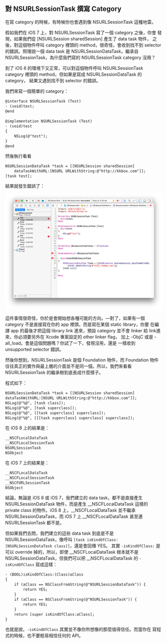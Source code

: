 對 NSURLSessionTask 撰寫 Category
---------------------------------

在寫 category 的時候，有時候你也會遇到像 NSURLSessionTask 這種地雷。

假如我們在 iOS 7 上，對 NSURLSessionTask 寫了一個 category 之後，你會
發現，如果我們從 [NSURLSession sharedSession] 產生了 data task 物件，
之後，對這個物件呼叫 category 裡頭的 method，很奇怪，會收到找不到
selector 的錯誤。照理說一個 data task 是 NSURLSessionDataTask，繼承自
NSURLSessionTask，為什麼我們寫的 NSURLSessionTask category 沒用？

到了 iOS 8 的環境下又正常，可以對這個物件呼叫 NSURLSessionTask
category 裡頭的 method，但如果是寫成 NSURLSessionDataTask 的 category，
結果又遇到找不到 selector 的錯誤。

我們來寫一個簡單的 category：

``` objc
@interface NSURLSessionTask (Test)
- (void)test;
@end

@implementation NSURLSessionTask (Test)
- (void)test
{
	NSLog(@"test");
}
@end
```

然後執行看看

```
NSURLSessionDataTask *task = [[NSURLSession sharedSession]
	dataTaskWithURL:[NSURL URLWithString:@"http://kkbox.com"]];
[task test];
```

結果就發生錯誤了：

![NSURLSessionTask 的錯誤](xcode.png)

這件事情很奇怪，你於是會開始想各種可能的方向。—對了，如果有一個
category 不是直接寫在你的 app 裡頭，而是寫在某個 static library，你要
在編譯 app 的最後才把這個 library link 進來，預設 category 並不會
linker 給 link進來，你必須要另外在 Xcode 專案設定的 other linker flag，
加上 -ObjC 或是 -all_load。會是這個問題嗎？你試了一下，發現沒用，還是
一樣收到 unsupported selector 錯誤。

然後你想到，NSURLSessionTask 是個 Foundation 物件，而 Foundation 物件
往往真正的實作與最上層的介面並不是同一個。所以，我們來看看
NSURLSessionTask 的繼承樹到底長成什麼樣子。

程式如下：

``` objc
NSURLSessionDataTask *task = [[NSURLSession sharedSession] dataTaskWithURL:[NSURL URLWithString:@"http://kkbox.com"]];
NSLog(@"%@", [task class]);
NSLog(@"%@", [task superclass]);
NSLog(@"%@", [[task superclass] superclass]);
NSLog(@"%@", [[[task superclass] superclass] superclass]);
```

在 iOS 8 上的結果是：

```
__NSCFLocalDataTask
__NSCFLocalSessionTask
NSURLSessionTask
NSObject
```

在 iOS 7 上的結果是：

```
__NSCFLocalDataTask
__NSCFLocalSessionTask
__NSCFURLSessionTask
NSObject
```

結論，無論是 iOS 8 或 iOS 7，我們建立的 data task，都不是直接產生
NSURLSessionDataTask 物件，而是產生 \_\_NSCFLocalDataTask 這樣的 private
class 的物件。iOS 8 上，\_\_NSCFLocalDataTask 並不繼承
NSURLSessionDataTask，而 iOS 7 上 __NSCFLocalDataTask 甚至連
NSURLSessionTask 都不是。

但如果我們去問，我們建立的這些 data task 到底是不是
NSURLSessionDataTask，像呼叫
`[task isKindOfClass:[NSURLSessionDataTask class]]`，還是會回傳 YES。
其實 `-isKindOfClass:` 是可以 override 掉的，所以，即使
\_\_NSCFLocalDataTask 根本就不是 NSURLSessionDataTask，但我們可以把
\_\_NSCFLocalDataTask 的 `-isKindOfClass` 寫成這樣：

``` objc
- (BOOL)isKindOfClass:(Class)aClass
{
	if (aClass == NSClassFromString(@"NSURLSessionDataTask")) {
		return YES;
	}
	if (aClass == NSClassFromString(@"NSURLSessionTask")) {
		return YES;
	}
	return [super isKindOfClass:aClass];
}
```

也就是說，`-isKindOfClass` 其實並不像你所想像的那麼值得信任。而當你在
寫程式的時候，也不要輕易相信任何的 API。
